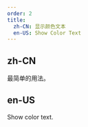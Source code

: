 ```yaml
---
order: 2
title:
  zh-CN: 显示颜色文本
  en-US: Show Color Text
---
```


## zh-CN

最简单的用法。

## en-US

Show color text.